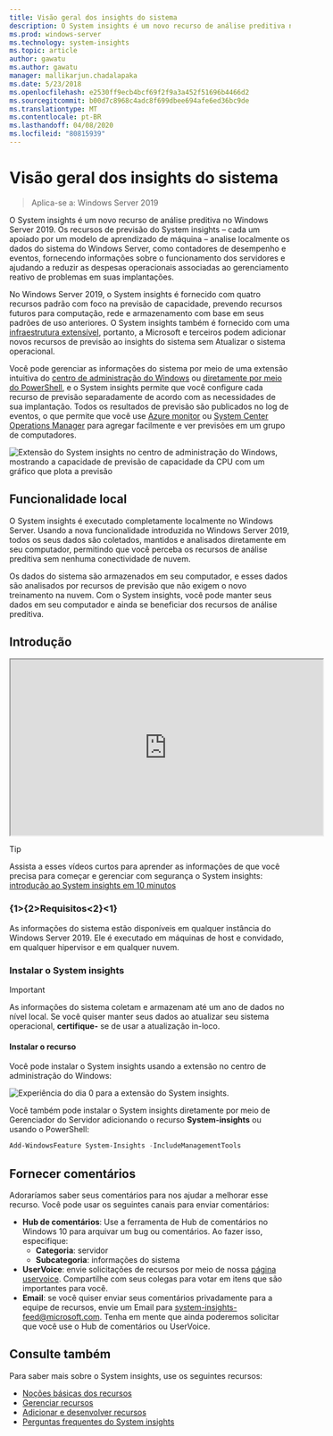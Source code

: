 ```yaml
---
title: Visão geral dos insights do sistema
description: O System insights é um novo recurso de análise preditiva no Windows Server 2019. Os recursos de previsão do System insights – cada um apoiado por um modelo de aprendizado de máquina – analise localmente os dados do sistema do Windows Server, como contadores de desempenho e eventos, fornecendo informações sobre o funcionamento dos servidores e ajudando a reduzir as despesas operacionais associadas ao gerenciamento reativo de problemas em suas implantações.
ms.prod: windows-server
ms.technology: system-insights
ms.topic: article
author: gawatu
ms.author: gawatu
manager: mallikarjun.chadalapaka
ms.date: 5/23/2018
ms.openlocfilehash: e2530ff9ecb4bcf69f2f9a3a452f51696b4466d2
ms.sourcegitcommit: b00d7c8968c4adc8f699dbee694afe6ed36bc9de
ms.translationtype: MT
ms.contentlocale: pt-BR
ms.lasthandoff: 04/08/2020
ms.locfileid: "80815939"
---
```

# <a name="system-insights-overview"></a>Visão geral dos insights do sistema

>Aplica-se a: Windows Server 2019

O System insights é um novo recurso de análise preditiva no Windows Server 2019. Os recursos de previsão do System insights – cada um apoiado por um modelo de aprendizado de máquina – analise localmente os dados do sistema do Windows Server, como contadores de desempenho e eventos, fornecendo informações sobre o funcionamento dos servidores e ajudando a reduzir as despesas operacionais associadas ao gerenciamento reativo de problemas em suas implantações. 

No Windows Server 2019, o System insights é fornecido com quatro recursos padrão com foco na previsão de capacidade, prevendo recursos futuros para computação, rede e armazenamento com base em seus padrões de uso anteriores. O System insights também é fornecido com uma [infraestrutura extensível](adding-and-developing-capabilities.md), portanto, a Microsoft e terceiros podem adicionar novos recursos de previsão ao insights do sistema sem Atualizar o sistema operacional. 

Você pode gerenciar as informações do sistema por meio de uma extensão intuitiva do [centro de administração do Windows](https://docs.microsoft.com/windows-server/manage/windows-admin-center/overview) ou [diretamente por meio do PowerShell](https://aka.ms/SystemInsightsPowerShell), e o System insights permite que você configure cada recurso de previsão separadamente de acordo com as necessidades de sua implantação. Todos os resultados de previsão são publicados no log de eventos, o que permite que você use [Azure monitor](https://azure.microsoft.com/services/monitor/) ou [System Center Operations Manager](https://docs.microsoft.com/system-center/scom/welcome?view=sc-om-1807) para agregar facilmente e ver previsões em um grupo de computadores.

![Extensão do System insights no centro de administração do Windows, mostrando a capacidade de previsão de capacidade da CPU com um gráfico que plota a previsão](media/cpu-forecast-2.png)

## <a name="local-functionality"></a>Funcionalidade local
O System insights é executado completamente localmente no Windows Server. Usando a nova funcionalidade introduzida no Windows Server 2019, todos os seus dados são coletados, mantidos e analisados diretamente em seu computador, permitindo que você perceba os recursos de análise preditiva sem nenhuma conectividade de nuvem.

Os dados do sistema são armazenados em seu computador, e esses dados são analisados por recursos de previsão que não exigem o novo treinamento na nuvem. Com o System insights, você pode manter seus dados em seu computador e ainda se beneficiar dos recursos de análise preditiva. 

## <a name="get-started"></a>Introdução

<iframe src=https://www.youtube-nocookie.com/embed/AJxQkx5WSaA width=560 height=315 allowfullscreen></iframe>

>[!TIP]
>Assista a esses vídeos curtos para aprender as informações de que você precisa para começar e gerenciar com segurança o System insights: [introdução ao System insights em 10 minutos](https://blogs.technet.microsoft.com/filecab/2018/07/24/getting-started-with-system-insights-in-10-minutes/)

### <a name="requirements"></a>{1&gt;{2&gt;Requisitos&lt;2}&lt;1}
As informações do sistema estão disponíveis em qualquer instância do Windows Server 2019. Ele é executado em máquinas de host e convidado, em qualquer hipervisor e em qualquer nuvem.

### <a name="install-system-insights"></a>Instalar o System insights
>[!IMPORTANT]
>As informações do sistema coletam e armazenam até um ano de dados no nível local. Se você quiser manter seus dados ao atualizar seu sistema operacional, **certifique-** se de usar a atualização in-loco.

#### <a name="install-the-feature"></a>Instalar o recurso
Você pode instalar o System insights usando a extensão no centro de administração do Windows:

![Experiência do dia 0 para a extensão do System insights.](media/day-0-2.png)

Você também pode instalar o System insights diretamente por meio de Gerenciador do Servidor adicionando o recurso **System-insights** ou usando o PowerShell:

```PowerShell
Add-WindowsFeature System-Insights -IncludeManagementTools
```

## <a name="provide-feedback"></a>Fornecer comentários
Adoraríamos saber seus comentários para nos ajudar a melhorar esse recurso. Você pode usar os seguintes canais para enviar comentários:
- **Hub de comentários**: Use a ferramenta de Hub de comentários no Windows 10 para arquivar um bug ou comentários. Ao fazer isso, especifique:
    - **Categoria**: servidor 
    - **Subcategoria**: informações do sistema
- **UserVoice**: envie solicitações de recursos por meio de nossa [página uservoice](https://windowsserver.uservoice.com/forums/295071-management-tools). Compartilhe com seus colegas para votar em itens que são importantes para você.
- **Email**: se você quiser enviar seus comentários privadamente para a equipe de recursos, envie um Email para system-insights-feed@microsoft.com. Tenha em mente que ainda poderemos solicitar que você use o Hub de comentários ou UserVoice.

## <a name="see-also"></a>Consulte também
Para saber mais sobre o System insights, use os seguintes recursos:

- [Noções básicas dos recursos](understanding-capabilities.md)
- [Gerenciar recursos](managing-capabilities.md)
- [Adicionar e desenvolver recursos](adding-and-developing-capabilities.md)
- [Perguntas frequentes do System insights](faq.md)